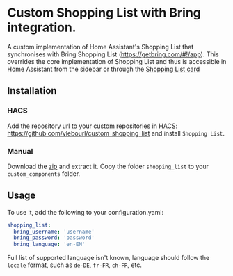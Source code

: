 # Custom Shopping List with Bring integration.

A custom implementation of Home Assistant's Shopping List that synchronises with Bring Shopping List (https://getbring.com/#!/app). This overrides the core implementation of Shopping List and thus is accessible in Home Assistant from the sidebar or through the [Shopping List card](https://www.home-assistant.io/lovelace/shopping-list/)

## Installation

### HACS

Add the repository url to your custom repositories in HACS: https://github.com/vlebourl/custom_shopping_list
and install `Shopping List`.

### Manual

Download the [zip](https://github.com/vlebourl/custom_shopping_list/archive/main.zip) and extract it. Copy the folder `shopping_list` to your `custom_components` folder.

## Usage

To use it, add the following to your configuration.yaml:

```yaml
shopping_list:
  bring_username: 'username'
  bring_password: 'password'
  bring_language: 'en-EN'
```

Full list of supported language isn't known, language should follow the `locale` format, such as `de-DE`, `fr-FR`, `ch-FR`, etc.
